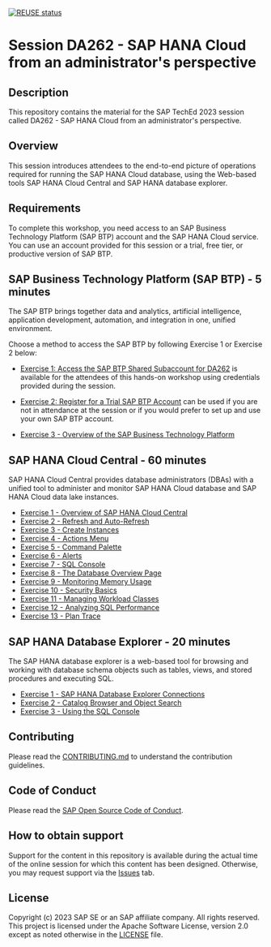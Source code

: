 [![REUSE status](https://api.reuse.software/badge/github.com/SAP-samples/teched2023-DA262)](https://api.reuse.software/info/github.com/SAP-samples/teched2023-DA262)

# Session DA262 - SAP HANA Cloud from an administrator's perspective

## Description

This repository contains the material for the SAP TechEd 2023 session called DA262 - SAP HANA Cloud from an administrator's perspective.  

## Overview

This session introduces attendees to the end-to-end picture of operations required for running the SAP HANA Cloud database, using the Web-based tools SAP HANA Cloud Central and SAP HANA database explorer. 

## Requirements

To complete this workshop, you need access to an SAP Business Technology Platform (SAP BTP) account and the SAP HANA Cloud service. You can use an account provided for this session or a trial, free tier, or productive version of SAP BTP.  

## SAP Business Technology Platform (SAP BTP) - 5 minutes
The SAP BTP brings together data and analytics, artificial intelligence, application development, automation, and integration in one, unified environment.

Choose a method to access the SAP BTP by following Exercise 1 or Exercise 2 below:

- [Exercise 1:  Access the SAP BTP Shared Subaccount for DA262](exercises/sap_btp/ex1) is available for the attendees of this hands-on workshop using credentials provided during the session.

- [Exercise 2:  Register for a Trial SAP BTP Account](exercises/sap_btp/ex2) can be used if you are not in attendance at the session or if you would prefer to set up and use your own SAP BTP account.

- [Exercise 3 - Overview of the SAP Business Technology Platform](exercises/sap_btp/ex3/)

## SAP HANA Cloud Central - 60 minutes

SAP HANA Cloud Central provides database administrators (DBAs) with a unified tool to administer and monitor SAP HANA Cloud database and SAP HANA Cloud data lake instances.

- [Exercise 1 - Overview of SAP HANA Cloud Central](exercises/hana_cloud_central/ex1-overview/)
- [Exercise 2 - Refresh and Auto-Refresh](exercises/hana_cloud_central/ex2-refresh/)
- [Exercise 3 - Create Instances](exercises/hana_cloud_central/ex3-Instance/)
- [Exercise 4 - Actions Menu](exercises/hana_cloud_central/ex4-ActionsMenu/)
- [Exercise 5 - Command Palette](exercises/hana_cloud_central/ex5-CommandPalette/)
- [Exercise 6 - Alerts](exercises/hana_cloud_central/ex6-SQLConsole/)
- [Exercise 7 - SQL Console](exercises/hana_cloud_central/ex7-Alerts)
- [Exercise 8 - The Database Overview Page](exercises/hana_cloud_central/ex8-dboverview/)
- [Exercise 9 - Monitoring Memory Usage](exercises/hana_cloud_central/ex9-Memory/)
- [Exercise 10 - Security Basics](exercises/hana_cloud_central/ex10-SecurityBasics/)
- [Exercise 11 - Managing Workload Classes](exercises/hana_cloud_central/ex11-Workload)
- [Exercise 12 - Analyzing SQL Performance](exercises/hana_cloud_central/ex12-Thread)
- [Exercise 13 - Plan Trace](exercises/hana_cloud_central/ex13-PlanTrace)


## SAP HANA Database Explorer - 20 minutes
The SAP HANA database explorer is a web-based tool for browsing and working with database schema objects such as tables, views, and stored procedures and executing SQL.

- [Exercise 1 - SAP HANA Database Explorer Connections](exercises/database_explorer/ex1/)
- [Exercise 2 - Catalog Browser and Object Search](exercises/database_explorer/ex2/)
- [Exercise 3 - Using the SQL Console](exercises/database_explorer/ex3/)

## Contributing
Please read the [CONTRIBUTING.md](./CONTRIBUTING.md) to understand the contribution guidelines.

## Code of Conduct
Please read the [SAP Open Source Code of Conduct](https://github.com/SAP-samples/.github/blob/main/CODE_OF_CONDUCT.md).

## How to obtain support
Support for the content in this repository is available during the actual time of the online session for which this content has been designed. Otherwise, you may request support via the [Issues](../../issues) tab.

## License
Copyright (c) 2023 SAP SE or an SAP affiliate company. All rights reserved. This project is licensed under the Apache Software License, version 2.0 except as noted otherwise in the [LICENSE](LICENSES/Apache-2.0.txt) file.
